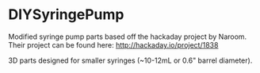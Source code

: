 # DIYSyringePump
Modified syringe pump parts based off the hackaday project by Naroom. Their project can be found here: http://hackaday.io/project/1838

3D parts  designed for smaller syringes (~10-12mL or 0.6" barrel diameter).
